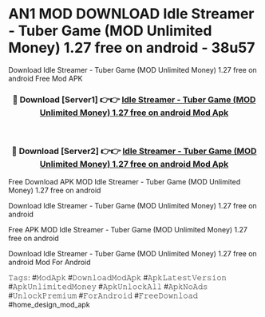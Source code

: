 # AN1 MOD DOWNLOAD Idle Streamer - Tuber Game (MOD Unlimited Money) 1.27 free on android - 38u57
Download Idle Streamer - Tuber Game (MOD Unlimited Money) 1.27 free on android Free Mod APK

<div align="center">
<h3>🔴 Download [Server1] 👉👉 <a href="https://apk-comot.site?title=Idle_Streamer_-_Tuber_Game_(MOD_Unlimited_Money)_1.27_free_on_android">Idle Streamer - Tuber Game (MOD Unlimited Money) 1.27 free on android Mod Apk</a></h3><br>

<h3>🔴 Download [Server2] 👉👉 <a href="https://apk-comot.site?title=Idle_Streamer_-_Tuber_Game_(MOD_Unlimited_Money)_1.27_free_on_android">Idle Streamer - Tuber Game (MOD Unlimited Money) 1.27 free on android Mod Apk</a></h3>
</div>


Free Download APK MOD Idle Streamer - Tuber Game (MOD Unlimited Money) 1.27 free on android

Download Idle Streamer - Tuber Game (MOD Unlimited Money) 1.27 free on android 

Free APK MOD Idle Streamer - Tuber Game (MOD Unlimited Money) 1.27 free on android 

Download Idle Streamer - Tuber Game (MOD Unlimited Money) 1.27 free on android Mod For Android

𝚃𝚊𝚐𝚜: #𝙼𝚘𝚍𝙰𝚙𝚔 #𝙳𝚘𝚠𝚗𝚕𝚘𝚊𝚍𝙼𝚘𝚍𝙰𝚙𝚔 #𝙰𝚙𝚔𝙻𝚊𝚝𝚎𝚜𝚝𝚅𝚎𝚛𝚜𝚒𝚘𝚗 #𝙰𝚙𝚔𝚄𝚗𝚕𝚒𝚖𝚒𝚝𝚎𝚍𝙼𝚘𝚗𝚎𝚢 #𝙰𝚙𝚔𝚄𝚗𝚕𝚘𝚌𝚔𝙰𝚕𝚕 #𝙰𝚙𝚔𝙽𝚘𝙰𝚍𝚜 #𝚄𝚗𝚕𝚘𝚌𝚔𝙿𝚛𝚎𝚖𝚒𝚞𝚖 #𝙵𝚘𝚛𝙰𝚗𝚍𝚛𝚘𝚒𝚍 #𝙵𝚛𝚎𝚎𝙳𝚘𝚠𝚗𝚕𝚘𝚊𝚍 #home_design_mod_apk